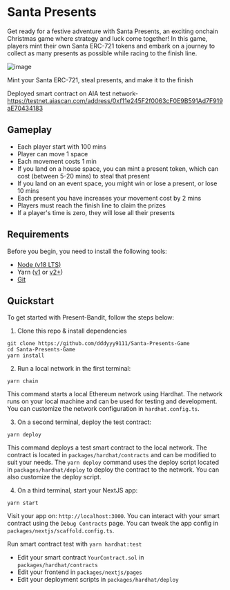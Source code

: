 # Santa Presents
Get ready for a festive adventure with Santa Presents, an exciting onchain Christmas game where strategy and luck come together! In this game, players mint their own Santa ERC-721 tokens and embark on a journey to collect as many presents as possible while racing to the finish line.

![image](https://github.com/user-attachments/assets/421821cf-26d0-43b0-822b-82cff6cbab4a)

Mint your Santa ERC-721, steal presents, and make it to the finish

Deployed smart contract on AIA test network- https://testnet.aiascan.com/address/0xf11e245F2f0063cF0E9B591Ad7F919aE70434183

## Gameplay
<ul>
  <li>Each player start with 100 mins</li>
  <li>Player can move 1 space</li>
  <li>Each movement costs 1 min</li>
  <li>
    If you land on a house space, you can mint a present token, which can cost (between 5-20 mins) to steal
    that present
  </li>
  <li>If you land on an event space, you might win or lose a present, or lose 10 mins</li>
  <li>Each present you have increases your movement cost by 2 mins</li>
  <li>Players must reach the finish line to claim the prizes</li>
  <li>If a player's time is zero, they will lose all their presents</li>
</ul>

## Requirements

Before you begin, you need to install the following tools:

- [Node (v18 LTS)](https://nodejs.org/en/download/)
- Yarn ([v1](https://classic.yarnpkg.com/en/docs/install/) or [v2+](https://yarnpkg.com/getting-started/install))
- [Git](https://git-scm.com/downloads)

## Quickstart

To get started with Present-Bandit, follow the steps below:

1. Clone this repo & install dependencies

```
git clone https://github.com/dddyyy9111/Santa-Presents-Game
cd Santa-Presents-Game
yarn install
```

2. Run a local network in the first terminal:

```
yarn chain
```

This command starts a local Ethereum network using Hardhat. The network runs on your local machine and can be used for testing and development. You can customize the network configuration in `hardhat.config.ts`.

3. On a second terminal, deploy the test contract:

```
yarn deploy
```

This command deploys a test smart contract to the local network. The contract is located in `packages/hardhat/contracts` and can be modified to suit your needs. The `yarn deploy` command uses the deploy script located in `packages/hardhat/deploy` to deploy the contract to the network. You can also customize the deploy script.

4. On a third terminal, start your NextJS app:

```
yarn start
```

Visit your app on: `http://localhost:3000`. You can interact with your smart contract using the `Debug Contracts` page. You can tweak the app config in `packages/nextjs/scaffold.config.ts`.

Run smart contract test with `yarn hardhat:test`

- Edit your smart contract `YourContract.sol` in `packages/hardhat/contracts`
- Edit your frontend in `packages/nextjs/pages`
- Edit your deployment scripts in `packages/hardhat/deploy`
